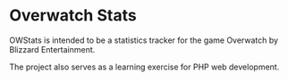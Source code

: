 # Overwatch Stats

OWStats is intended to be a statistics tracker for the game Overwatch by Blizzard Entertainment. 

The project also serves as a learning exercise for PHP web development.
